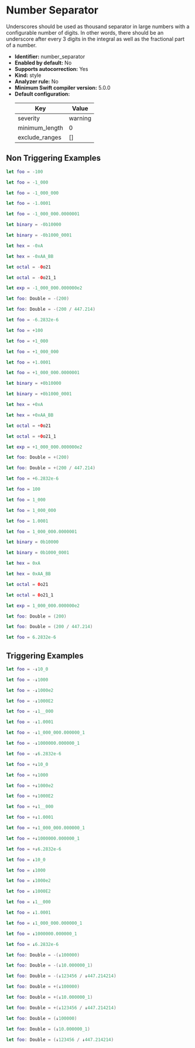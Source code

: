 # Number Separator

Underscores should be used as thousand separator in large numbers with a configurable number of digits. In other words, there should be an underscore after every 3 digits in the integral as well as the fractional part of a number.

* **Identifier:** number_separator
* **Enabled by default:** No
* **Supports autocorrection:** Yes
* **Kind:** style
* **Analyzer rule:** No
* **Minimum Swift compiler version:** 5.0.0
* **Default configuration:**
  <table>
  <thead>
  <tr><th>Key</th><th>Value</th></tr>
  </thead>
  <tbody>
  <tr>
  <td>
  severity
  </td>
  <td>
  warning
  </td>
  </tr>
  <tr>
  <td>
  minimum_length
  </td>
  <td>
  0
  </td>
  </tr>
  <tr>
  <td>
  exclude_ranges
  </td>
  <td>
  []
  </td>
  </tr>
  </tbody>
  </table>

## Non Triggering Examples

```swift
let foo = -100
```

```swift
let foo = -1_000
```

```swift
let foo = -1_000_000
```

```swift
let foo = -1.0001
```

```swift
let foo = -1_000_000.0000001
```

```swift
let binary = -0b10000
```

```swift
let binary = -0b1000_0001
```

```swift
let hex = -0xA
```

```swift
let hex = -0xAA_BB
```

```swift
let octal = -0o21
```

```swift
let octal = -0o21_1
```

```swift
let exp = -1_000_000.000000e2
```

```swift
let foo: Double = -(200)
```

```swift
let foo: Double = -(200 / 447.214)
```

```swift
let foo = -6.2832e-6
```

```swift
let foo = +100
```

```swift
let foo = +1_000
```

```swift
let foo = +1_000_000
```

```swift
let foo = +1.0001
```

```swift
let foo = +1_000_000.0000001
```

```swift
let binary = +0b10000
```

```swift
let binary = +0b1000_0001
```

```swift
let hex = +0xA
```

```swift
let hex = +0xAA_BB
```

```swift
let octal = +0o21
```

```swift
let octal = +0o21_1
```

```swift
let exp = +1_000_000.000000e2
```

```swift
let foo: Double = +(200)
```

```swift
let foo: Double = +(200 / 447.214)
```

```swift
let foo = +6.2832e-6
```

```swift
let foo = 100
```

```swift
let foo = 1_000
```

```swift
let foo = 1_000_000
```

```swift
let foo = 1.0001
```

```swift
let foo = 1_000_000.0000001
```

```swift
let binary = 0b10000
```

```swift
let binary = 0b1000_0001
```

```swift
let hex = 0xA
```

```swift
let hex = 0xAA_BB
```

```swift
let octal = 0o21
```

```swift
let octal = 0o21_1
```

```swift
let exp = 1_000_000.000000e2
```

```swift
let foo: Double = (200)
```

```swift
let foo: Double = (200 / 447.214)
```

```swift
let foo = 6.2832e-6
```

## Triggering Examples

```swift
let foo = -↓10_0
```

```swift
let foo = -↓1000
```

```swift
let foo = -↓1000e2
```

```swift
let foo = -↓1000E2
```

```swift
let foo = -↓1__000
```

```swift
let foo = -↓1.0001
```

```swift
let foo = -↓1_000_000.000000_1
```

```swift
let foo = -↓1000000.000000_1
```

```swift
let foo = -↓6.2832e-6
```

```swift
let foo = +↓10_0
```

```swift
let foo = +↓1000
```

```swift
let foo = +↓1000e2
```

```swift
let foo = +↓1000E2
```

```swift
let foo = +↓1__000
```

```swift
let foo = +↓1.0001
```

```swift
let foo = +↓1_000_000.000000_1
```

```swift
let foo = +↓1000000.000000_1
```

```swift
let foo = +↓6.2832e-6
```

```swift
let foo = ↓10_0
```

```swift
let foo = ↓1000
```

```swift
let foo = ↓1000e2
```

```swift
let foo = ↓1000E2
```

```swift
let foo = ↓1__000
```

```swift
let foo = ↓1.0001
```

```swift
let foo = ↓1_000_000.000000_1
```

```swift
let foo = ↓1000000.000000_1
```

```swift
let foo = ↓6.2832e-6
```

```swift
let foo: Double = -(↓100000)
```

```swift
let foo: Double = -(↓10.000000_1)
```

```swift
let foo: Double = -(↓123456 / ↓447.214214)
```

```swift
let foo: Double = +(↓100000)
```

```swift
let foo: Double = +(↓10.000000_1)
```

```swift
let foo: Double = +(↓123456 / ↓447.214214)
```

```swift
let foo: Double = (↓100000)
```

```swift
let foo: Double = (↓10.000000_1)
```

```swift
let foo: Double = (↓123456 / ↓447.214214)
```